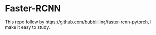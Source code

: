 # Faster-RCNN
This repo follow by https://github.com/bubbliiiing/faster-rcnn-pytorch, I make it easy to study.
